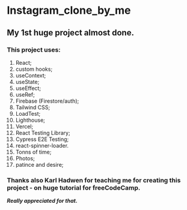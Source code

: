 ﻿# Instagram_clone_by_me
 
 ## My 1st huge project almost done. 

### This project uses: 
  1. React;
  1. custom hooks;
  1. useContext;
  1. useState;
  1. useEffect; 
  1. useRef;
  1. Firebase (Firestore/auth);
  1. Tailwind CSS;
  1. LoadTest;
  1. Lighthouse;
  1. Vercel;
  1. React Testing Library;
  1. Cypress E2E Testing;
  1. react-spinner-loader.
  2. Tonns of time;
  3. Photos;
  4. patince and desire;

### Thanks also Karl Hadwen for teaching me for creating this project - on huge tutorial for freeCodeCamp. 

**_Really appreciated for that._**





